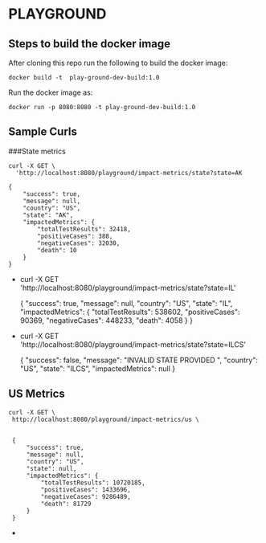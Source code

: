 # PLAYGROUND

## Steps to build the docker image

After cloning this repo run the following to build the docker image:

```docker build -t  play-ground-dev-build:1.0```

Run the docker image as:

```docker run -p 8080:8080 -t play-ground-dev-build:1.0```

## Sample Curls

###State metrics

    curl -X GET \
      'http://localhost:8080/playground/impact-metrics/state?state=AK

    {
        "success": true,
        "message": null,
        "country": "US",
        "state": "AK",
        "impactedMetrics": {
            "totalTestResults": 32418,
            "positiveCases": 388,
            "negativeCases": 32030,
            "death": 10
        }
    }
    
 -
      curl -X GET \
              'http://localhost:8080/playground/impact-metrics/state?state=IL'   
        
    {
        "success": true,
        "message": null,
        "country": "US",
        "state": "IL",
        "impactedMetrics": {
            "totalTestResults": 538602,
            "positiveCases": 90369,
            "negativeCases": 448233,
            "death": 4058
        }
    }
    
  -
    curl -X GET \
                'http://localhost:8080/playground/impact-metrics/state?state=ILCS'   
          
      {
          "success": false,
          "message": "INVALID STATE PROVIDED ",
          "country": "US",
          "state": "ILCS",
          "impactedMetrics": null
      }
      
   
   ## US Metrics
   
    curl -X GET \
     http://localhost:8080/playground/impact-metrics/us \
     
     
     {
         "success": true,
         "message": null,
         "country": "US",
         "state": null,
         "impactedMetrics": {
             "totalTestResults": 10720185,
             "positiveCases": 1433696,
             "negativeCases": 9286489,
             "death": 81729
         }
     }
     
   -
   
   
   
      